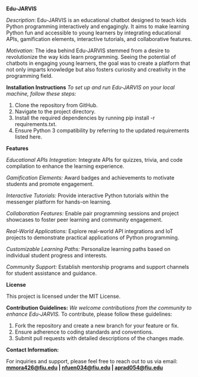 **Edu-JARVIS**

*Description*: Edu-JARVIS is an educational chatbot designed to teach kids Python programming interactively and engagingly. It aims to make learning Python fun and accessible to young learners by integrating educational APIs, gamification elements, interactive tutorials, and collaborative features.

*Motivation*: The idea behind Edu-JARVIS stemmed from a desire to revolutionize the way kids learn programming. Seeing the potential of chatbots in engaging young learners, the goal was to create a platform that not only imparts knowledge but also fosters curiosity and creativity in the programming field.

**Installation Instructions**
*To set up and run Edu-JARVIS on your local machine, follow these steps:*
1. Clone the repository from GitHub.
2. Navigate to the project directory.
3. Install the required dependencies by running pip install -r requirements.txt.
4. Ensure Python 3 compatibility by referring to the updated requirements listed here.

**Features**

*Educational APIs Integration:* Integrate APIs for quizzes, trivia, and code compilation to enhance the learning experience.

*Gamification Elements:* Award badges and achievements to motivate students and promote engagement.

*Interactive Tutorials:* Provide interactive Python tutorials within the messenger platform for hands-on learning.

*Collaboration Features:* Enable pair programming sessions and project showcases to foster peer learning and community engagement.

*Real-World Applications:* Explore real-world API integrations and IoT projects to demonstrate practical applications of Python programming.

*Customizable Learning Paths:* Personalize learning paths based on individual student progress and interests.

*Community Support:* Establish mentorship programs and support channels for student assistance and guidance.

**License** 

This project is licensed under the MIT License.

**Contribution Guidelines:** *We welcome contributions from the community to enhance Edu-JARVIS.*
To contribute, please follow these guidelines:
1. Fork the repository and create a new branch for your feature or fix.
2. Ensure adherence to coding standards and conventions.
3. Submit pull requests with detailed descriptions of the changes made.

**Contact Information:** 

For inquiries and support, please feel free to reach out to us via email:
**mmora426@fiu.edu | nfuen034@fiu.edu | aprad054@fiu.edu**

